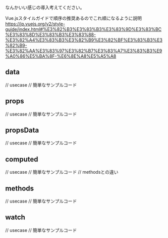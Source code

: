 なんかいい感じの導入考えてください。

Vue.jsスタイルガイドで順序の推奨あるのでこれ順になるように説明
https://jp.vuejs.org/v2/style-guide/index.html#%E3%82%B3%E3%83%B3%E3%83%9D%E3%83%BC%E3%83%8D%E3%83%B3%E3%83%88-%E3%82%A4%E3%83%B3%E3%82%B9%E3%82%BF%E3%83%B3%E3%82%B9-%E3%82%AA%E3%83%97%E3%82%B7%E3%83%A7%E3%83%B3%E9%A0%86%E5%BA%8F-%E6%8E%A8%E5%A5%A8


## data

// usecase
// 簡単なサンプルコード

## props

// usecase
// 簡単なサンプルコード

## propsData

// usecase
// 簡単なサンプルコード

## computed

// usecase
// 簡単なサンプルコード
// methodsとの違い

## methods

// usecase
// 簡単なサンプルコード

## watch

// usecase
// 簡単なサンプルコード